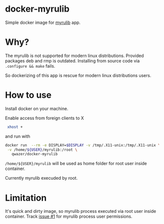 # docker-myrulib

Simple docker image for [myrulib](https://github.com/lintest/myrulib/) app.

# Why?

The myrulib is not supported for modern linux distributions.
Provided packages deb and rmp is outdated.
Installing from source code via `.configure && make` fails.

So dockerizing of this app is rescue for modern linux distributions users.
  
# How to use
  
Install docker on your machine.

Enable access from foreign clients to X 
```bash
 xhost +
 ```
and run with

```bash
docker run  --rm -e DISPLAY=$DISPLAY -v /tmp/.X11-unix:/tmp/.X11-unix \
 -v /home/${USER}/myrulib:/root \ 
   qwazer/docker-myrulib
```
`/home/${USER}/myrulib` will be used as home folder for root user inside container.

Currently myrulib execuded by root.
  
# Limitation

It's quick and dirty image, so myrulib process executed via root user inside container.
Track [issue #1](https://github.com/qwazer/docker-myrulib/issues/1) for myrulib process user permissions.
